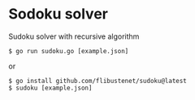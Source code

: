 Sodoku solver
=============

Sudoku solver with recursive algorithm

`$ go run sudoku.go [example.json]`

or

```
$ go install github.com/flibustenet/sudoku@latest
$ sudoku [example.json]
```

